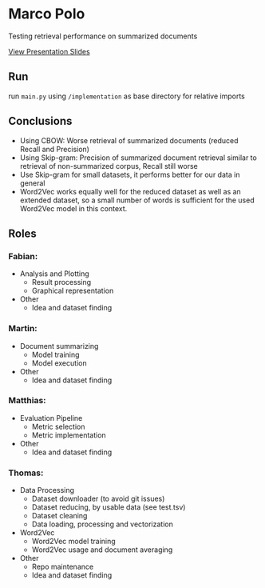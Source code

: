 # Marco Polo

Testing retrieval performance on summarized documents

[View Presentation Slides](slides.pdf)

## Run

run `main.py` using `/implementation` as base directory for relative imports

## Conclusions

- Using CBOW: Worse retrieval of summarized documents (reduced Recall and Precision)
- Using Skip-gram: Precision of summarized document retrieval similar to retrieval of non-summarized corpus, Recall still worse
- Use Skip-gram for small datasets, it performs better for our data in general
- Word2Vec works equally well for the reduced dataset as well as an extended dataset, so a small number of words is sufficient for the used Word2Vec model in this context.

## Roles

### Fabian:
- Analysis and Plotting
    - Result processing
    - Graphical representation
- Other
    - Idea and dataset finding
 

### Martin:
- Document summarizing
    - Model training
    - Model execution
- Other
    - Idea and dataset finding

### Matthias:
- Evaluation Pipeline
    - Metric selection
    - Metric implementation
- Other
    - Idea and dataset finding


### Thomas:

- Data Processing
    - Dataset downloader (to avoid git issues)
    - Dataset reducing, by usable data (see test.tsv)
    - Dataset cleaning
    - Data loading, processing and vectorization
- Word2Vec
    - Word2Vec model training
    - Word2Vec usage and document averaging
- Other
    - Repo maintenance
    - Idea and dataset finding
